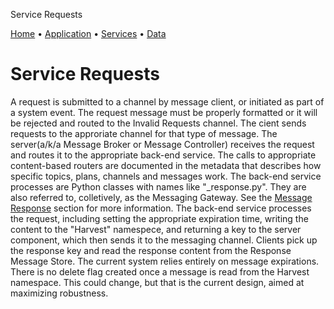 


Service Requests




[Home](./app_help.html) •
 [Application](./app_arch.html) •
 [Services](./svc_arch.html) •
 [Data](./data_arch.html)


# Service Requests
A request is submitted to a channel by message client, or initiated as part of a system event. The request message must be properly formatted or it will be rejected and routed to the Invalid Requests channel.
 The cient sends requests to the approriate channel for that type of message.
 The server(a/k/a Message Broker or Message Controller) receives the request and routes it to the appropriate back-end service. The calls to appropriate content-based routers are documented in the metadata that describes how specific topics, plans, channels and messages work.
 The back-end service processes are Python classes with names like "\_response.py". They are also referred to, colletively, as the Messaging Gateway. See the [Message Response](./svc_response.html) section for more information.
 The back-end service processes the request, including setting the appropriate expiration time, writing the content to the "Harvest" namespece, and returning a key to the server component, which then sends it to the messaging channel. Clients pick up the response key and read the response content from the Response Message Store. The current system relies entirely on message expirations. There is no delete flag created once a message is read from the Harvest namespace. This could change, but that is the current design, aimed at maximizing robustness.




